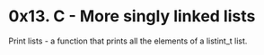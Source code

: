 # 0x13. C - More singly linked lists

Print lists -  a function that prints all the elements of a listint_t list.
